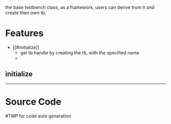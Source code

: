the base testbench class, as a framework, users can derive from it and create their own tb.

# Features
- [[#initialize]]
	- get tb handle by creating the tb, with the specified name
	- 


## initialize





---
# Source Code
#TMP
for code auto generation
